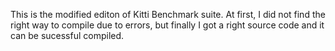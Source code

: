 This is the modified editon of Kitti Benchmark suite. 
At first, I did not find the right way to compile due to errors, but finally I got a right source code and it can be sucessful compiled.
